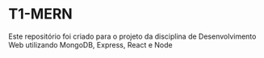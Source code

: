 # T1-MERN
Este repositório foi criado para o projeto da disciplina de Desenvolvimento Web utilizando MongoDB, Express, React e Node
